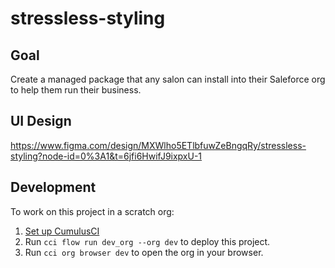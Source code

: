 # stressless-styling

## Goal

Create a managed package that any salon can install into their Saleforce org to help them run their business. 

## UI Design

https://www.figma.com/design/MXWlho5ETlbfuwZeBngqRy/stressless-styling?node-id=0%3A1&t=6jfi6HwifJ9ixpxU-1


## Development

To work on this project in a scratch org:

1. [Set up CumulusCI](https://cumulusci.readthedocs.io/en/latest/tutorial.html)
2. Run `cci flow run dev_org --org dev` to deploy this project.
3. Run `cci org browser dev` to open the org in your browser.